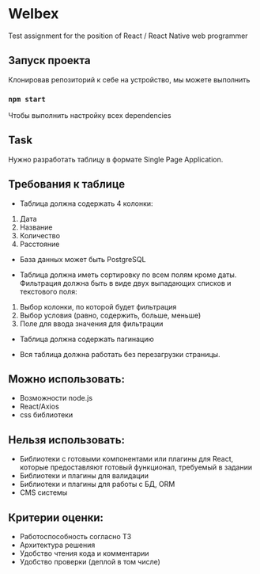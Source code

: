 # Welbex
Test assignment for the position of React / React Native web programmer


## Запуск проекта

Клонировав репозиторий к себе на устройство, мы можете выполнить 

### `npm start`

Чтобы выполнить настройку всех dependencies

## Task
Нужно разработать таблицу в формате Single Page Application.

## Требования к таблице
- Таблица должна содержать 4 колонки:
1. Дата
2. Название
3. Количество
4. Расстояние

- База данных может быть PostgreSQL

- Таблица должна иметь сортировку по всем полям кроме даты. Фильтрация должна быть в виде двух выпадающих списков и текстового поля:
 1. Выбор колонки, по которой будет фильтрация
 2. Выбор условия (равно, содержить, больше, меньше)
 3. Поле для ввода значения для фильтрации

- Таблица должна содержать пагинацию

- Вся таблица должна работать без перезагрузки страницы.

## Можно использовать:
- Возможности node.js
- React/Axios
- css библиотеки

## Нельзя использовать:
- Библиотеки с готовыми компонентами или плагины для React, которые предоставляют готовый функционал, требуемый в задании
- Библиотеки и плагины для валидации
- Библиотеки и плагины для работы с БД, ORM
- CMS системы

## **Критерии оценки:**
- Работоспособность согласно ТЗ
- Архитектура решения
- Удобство чтения кода и комментарии
- Удобство проверки (деплой в том числе)
